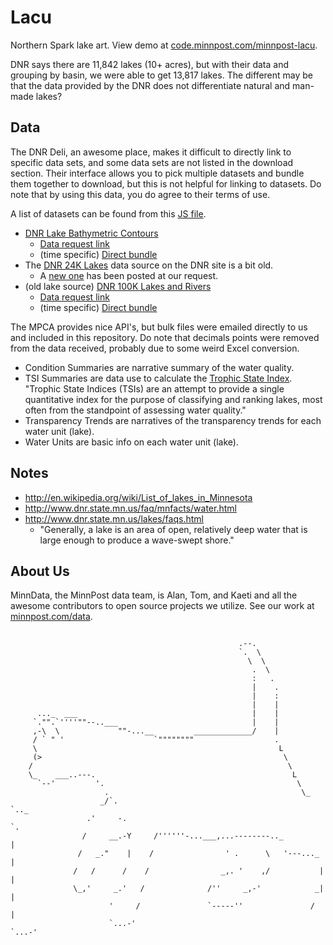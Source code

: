 # Lacu

Northern Spark lake art.  View demo at [code.minnpost.com/minnpost-lacu](http://code.minnpost.com/minnpost-lacu/).

DNR says there are 11,842 lakes (10+ acres), but with their data and grouping by basin, we were able to get 13,817 lakes.  The different may be that the data provided by the DNR does not differentiate natural and man-made lakes?

## Data

The DNR Deli, an awesome place, makes it difficult to directly link to specific data sets, and some data sets are not listed in the download section.  Their interface allows you to pick multiple datasets and bundle them together to download, but this is not helpful for linking to datasets.  Do note that by using this data, you do agree to their terms of use.

A list of datasets can be found from this [JS file](http://deli.dnr.state.mn.us/javascript/data_layer_def.js).

* [DNR Lake Bathymetric Contours](http://deli.dnr.state.mn.us/metadata.html?id=L390001700202)
    * [Data request link](http://deli.dnr.state.mn.us/cgi-bin/bundle.pl?layer=L390001700202&email=get%40data.com&assemblytype=tiles&data=bath_contln3+mn&kbytes=1)
    * (time specific) [Direct bundle](ftp://ftp.dnr.state.mn.us/pub/deli/d31302343658330.zip)
* The [DNR 24K Lakes](http://deli.dnr.state.mn.us/metadata.html?id=L260000062101) data source on the DNR site is a bit old.
    * A [new one](ftp://ftp.dnr.state.mn.us/pub/gisftp/hawatson/water_dnr_hydrography.zip) has been posted at our request.
* (old lake source) [DNR 100K Lakes and Rivers](http://deli.dnr.state.mn.us/metadata.html?id=L390003700201)
    * [Data request link](http://deli.dnr.state.mn.us/cgi-bin/bundle.pl?layer=L390003700201&email=get%40data.com&assemblytype=tiles&data=lake_dnrpy2+mn&kbytes=1)
    * (time specific) [Direct bundle](ftp://ftp.dnr.state.mn.us/pub/deli/d15079344790019.zip)

The MPCA provides nice API's, but bulk files were emailed directly to us and included in this repository.  Do note that decimals points were removed from the data received, probably due to some weird Excel conversion.

* Condition Summaries are narrative summary of the water quality.
* TSI Summaries are data use to calculate the [Trophic State Index](http://www.lakeaccess.org/lakedata/datainfotsi.html).  "Trophic State Indices (TSIs) are an attempt to provide a single quantitative index for the purpose of classifying and ranking lakes, most often from the standpoint of assessing water quality."
* Transparency Trends are narratives of the transparency trends for each water unit (lake).
* Water Units are basic info on each water unit (lake).

## Notes

* http://en.wikipedia.org/wiki/List_of_lakes_in_Minnesota
* http://www.dnr.state.mn.us/faq/mnfacts/water.html
* http://www.dnr.state.mn.us/lakes/faqs.html
  * "Generally, a lake is an area of open, relatively deep water that is large enough to produce a wave-swept shore."
  
## About Us

MinnData, the MinnPost data team, is Alan, Tom, and Kaeti and all the awesome contributors to open source projects we utilize.  See our work at [minnpost.com/data](http://minnpost.com/data).

```

                                                   .--.
                                                   `.  \
                                                     \  \
                                                      .  \
                                                      :   .
                                                      |    .
                                                      |    :
                                                      |    |
      ..._  ___                                       |    |
     `."".`''''""--..___                              |    |
     ,-\  \             ""-...__         _____________/    |
     / ` " '                    `""""""""                  .
     \                                                      L
     (>                                                      \
    /                                                         \
    \_    ___..---.                                            L
      `--'         '.                                           \
                     .                                           \_
                    _/`.                                           `.._
                 .'     -.                                             `.
                /     __.-Y     /''''''-...___,...--------.._            |
               /   _."    |    /                ' .      \   '---..._    |
              /   /      /    /                _,. '    ,/           |   |
              \_,'     _.'   /              /''     _,-'            _|   |
                      '     /               `-----''               /     |
                      `...-'                                       `...-'

```
